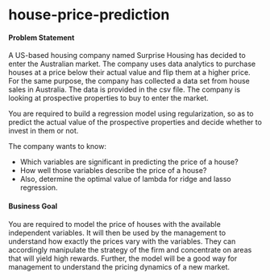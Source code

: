 # house-price-prediction

#### Problem Statement
A US-based housing company named Surprise Housing has decided to enter the Australian market. The company uses data analytics to purchase houses at a price below their actual value and flip them at a higher price. For the same purpose, the company has collected a data set from house sales in Australia. The data is provided in the csv file.
The company is looking at prospective properties to buy to enter the market.

You are required to build a regression model using regularization, so as to predict the actual value of the prospective properties and decide whether to invest in them or not.

 
The company wants to know:
- Which variables are significant in predicting the price of a house?
- How well those variables describe the price of a house?
- Also, determine the optimal value of lambda for ridge and lasso regression.

#### Business Goal 
You are required to model the price of houses with the available independent variables. It will then be used by the management to understand how exactly the prices vary with the variables. They can accordingly manipulate the strategy of the firm and concentrate on areas that will yield high rewards. Further, the model will be a good way for management to understand the pricing dynamics of a new market.

